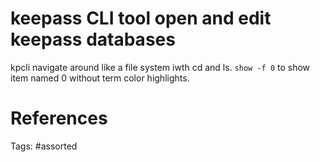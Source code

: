 # keepass CLI tool open and edit keepass databases
kpcli
navigate around like a file system iwth cd and ls.
`show -f 0` to show item named 0 without term color highlights.

# References

Tags:
    #assorted

